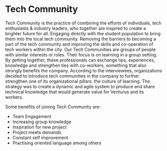 # Tech Community

Tech Community is the practice of combining the efforts of individuals, tech enthusiasts & industry leaders, who together are inspired to create a brighter future 
for all. Engaging directly with the student population to bring them into the local tech community. Removing the barriers to becoming a part of the tech community 
and improving the skills and co-operation of tech workers within the city. Our Tech Communities are groups of people with similar interests or roles. Their focus is 
on learning in a group setting. By getting together, these professionals can exchange tips, experiences, knowledge and strengthen ties with co-workers, something 
that also strongly benefits the company. According to the interviewees, organizations decided to introduce tech communities in the company to further strengthen one of 
its organizational pillars: the culture of learning. The strategy was to create a dynamic and agile system to produce and share technical knowledge that would generate 
value for Venturus and its workers.

Some benefits of joining Tech Community are:
- Team Engagement
- Increasing group knowledge
- Inspiration for new project
- Project meets demands
- Constant self improvement
- Practising oriented language among others

